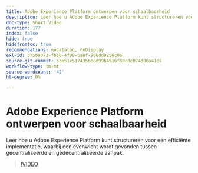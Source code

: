 ```yaml
---
title: Adobe Experience Platform ontwerpen voor schaalbaarheid
description: Leer hoe u Adobe Experience Platform kunt structureren voor een efficiënte implementatie, waarbij een evenwicht wordt gevonden tussen gecentraliseerde en gedecentraliseerde aanpak.
doc-type: Short Video
duration: 177
index: false
hide: true
hidefromtoc: true
recommendations: noCatalog, noDisplay
exl-id: 375b9072-fbb8-4f99-ba8f-968dd9256c06
source-git-commit: 53b51e517435668d99b4516f80c0c074d06a4165
workflow-type: tm+mt
source-wordcount: '42'
ht-degree: 0%

---
```


# Adobe Experience Platform ontwerpen voor schaalbaarheid

Leer hoe u Adobe Experience Platform kunt structureren voor een efficiënte implementatie, waarbij een evenwicht wordt gevonden tussen gecentraliseerde en gedecentraliseerde aanpak.

<!-- 62_S601_3442532_176_architecting-adobe-experience-platform-for-scalability -->
>[!VIDEO](https://video.tv.adobe.com/v/3458321/?learn=on&enablevpops=true)
